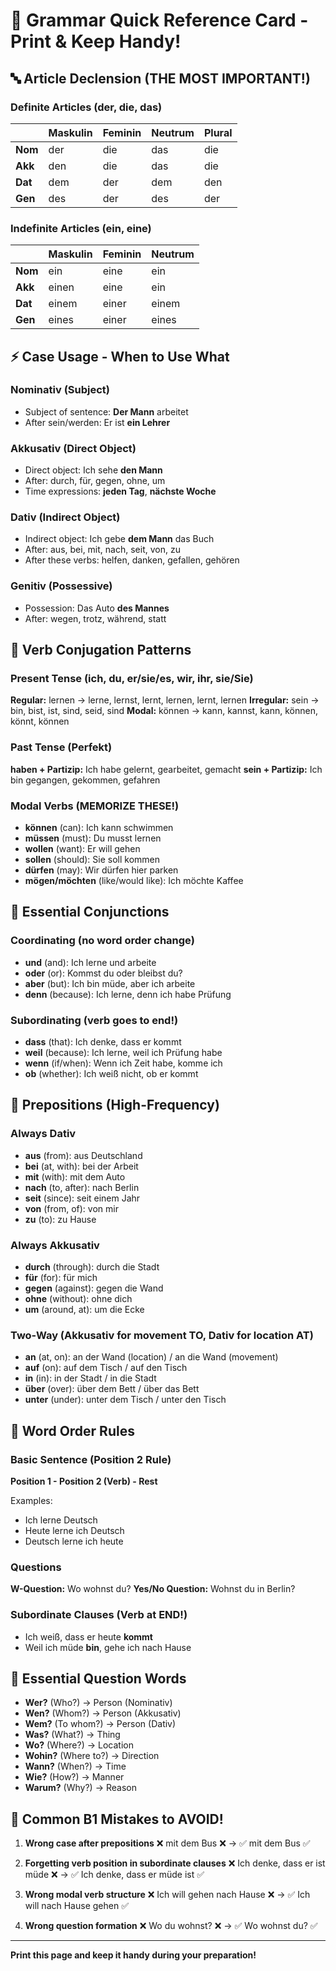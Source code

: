 # 📄 Grammar Quick Reference Card - Print & Keep Handy!

## 🔤 Article Declension (THE MOST IMPORTANT!)

### Definite Articles (der, die, das)
|        | Maskulin | Feminin | Neutrum | Plural |
|--------|----------|---------|---------|--------|
| **Nom** | der     | die     | das     | die    |
| **Akk** | den     | die     | das     | die    |
| **Dat** | dem     | der     | dem     | den    |
| **Gen** | des     | der     | des     | der    |

### Indefinite Articles (ein, eine)
|        | Maskulin | Feminin | Neutrum |
|--------|----------|---------|---------|
| **Nom** | ein     | eine    | ein     |
| **Akk** | einen   | eine    | ein     |
| **Dat** | einem   | einer   | einem   |
| **Gen** | eines   | einer   | eines   |

## ⚡ Case Usage - When to Use What

### Nominativ (Subject)
- Subject of sentence: **Der Mann** arbeitet
- After sein/werden: Er ist **ein Lehrer**

### Akkusativ (Direct Object)
- Direct object: Ich sehe **den Mann**
- After: durch, für, gegen, ohne, um
- Time expressions: **jeden Tag**, **nächste Woche**

### Dativ (Indirect Object)
- Indirect object: Ich gebe **dem Mann** das Buch
- After: aus, bei, mit, nach, seit, von, zu
- After these verbs: helfen, danken, gefallen, gehören

### Genitiv (Possessive)
- Possession: Das Auto **des Mannes**
- After: wegen, trotz, während, statt

## 🏃 Verb Conjugation Patterns

### Present Tense (ich, du, er/sie/es, wir, ihr, sie/Sie)
**Regular:** lernen → lerne, lernst, lernt, lernen, lernt, lernen
**Irregular:** sein → bin, bist, ist, sind, seid, sind
**Modal:** können → kann, kannst, kann, können, könnt, können

### Past Tense (Perfekt)
**haben + Partizip:** Ich habe gelernt, gearbeitet, gemacht
**sein + Partizip:** Ich bin gegangen, gekommen, gefahren

### Modal Verbs (MEMORIZE THESE!)
- **können** (can): Ich kann schwimmen
- **müssen** (must): Du musst lernen  
- **wollen** (want): Er will gehen
- **sollen** (should): Sie soll kommen
- **dürfen** (may): Wir dürfen hier parken
- **mögen/möchten** (like/would like): Ich möchte Kaffee

## 🔗 Essential Conjunctions

### Coordinating (no word order change)
- **und** (and): Ich lerne und arbeite
- **oder** (or): Kommst du oder bleibst du?
- **aber** (but): Ich bin müde, aber ich arbeite
- **denn** (because): Ich lerne, denn ich habe Prüfung

### Subordinating (verb goes to end!)
- **dass** (that): Ich denke, dass er kommt
- **weil** (because): Ich lerne, weil ich Prüfung habe
- **wenn** (if/when): Wenn ich Zeit habe, komme ich
- **ob** (whether): Ich weiß nicht, ob er kommt

## 📍 Prepositions (High-Frequency)

### Always Dativ
- **aus** (from): aus Deutschland
- **bei** (at, with): bei der Arbeit
- **mit** (with): mit dem Auto
- **nach** (to, after): nach Berlin
- **seit** (since): seit einem Jahr
- **von** (from, of): von mir
- **zu** (to): zu Hause

### Always Akkusativ
- **durch** (through): durch die Stadt
- **für** (for): für mich
- **gegen** (against): gegen die Wand
- **ohne** (without): ohne dich
- **um** (around, at): um die Ecke

### Two-Way (Akkusativ for movement TO, Dativ for location AT)
- **an** (at, on): an der Wand (location) / an die Wand (movement)
- **auf** (on): auf dem Tisch / auf den Tisch
- **in** (in): in der Stadt / in die Stadt
- **über** (over): über dem Bett / über das Bett
- **unter** (under): unter dem Tisch / unter den Tisch

## 🎯 Word Order Rules

### Basic Sentence (Position 2 Rule)
**Position 1 - Position 2 (Verb) - Rest**

Examples:
- Ich lerne Deutsch
- Heute lerne ich Deutsch
- Deutsch lerne ich heute

### Questions
**W-Question:** Wo wohnst du?
**Yes/No Question:** Wohnst du in Berlin?

### Subordinate Clauses (Verb at END!)
- Ich weiß, dass er heute **kommt**
- Weil ich müde **bin**, gehe ich nach Hause

## 💭 Essential Question Words
- **Wer?** (Who?) → Person (Nominativ)
- **Wen?** (Whom?) → Person (Akkusativ)  
- **Wem?** (To whom?) → Person (Dativ)
- **Was?** (What?) → Thing
- **Wo?** (Where?) → Location
- **Wohin?** (Where to?) → Direction
- **Wann?** (When?) → Time
- **Wie?** (How?) → Manner
- **Warum?** (Why?) → Reason

## 🚨 Common B1 Mistakes to AVOID!

1. **Wrong case after prepositions**
   ❌ mit dem Bus ❌ → ✅ mit dem Bus ✅

2. **Forgetting verb position in subordinate clauses**
   ❌ Ich denke, dass er ist müde ❌ → ✅ Ich denke, dass er müde ist ✅

3. **Wrong modal verb structure**
   ❌ Ich will gehen nach Hause ❌ → ✅ Ich will nach Hause gehen ✅

4. **Wrong question formation**
   ❌ Wo du wohnst? ❌ → ✅ Wo wohnst du? ✅

---
**Print this page and keep it handy during your preparation!** 